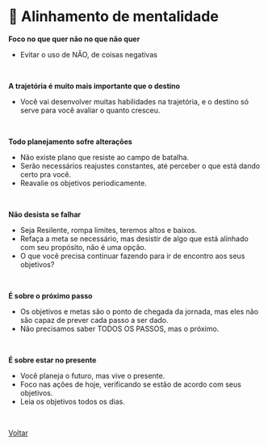 # 🔑 Alinhamento de mentalidade

**Foco no que quer não no que não quer**

  - Evitar o uso de NÂO, de coisas negativas

<br>

**A trajetória é muito mais importante que o destino**

  - Você vai desenvolver muitas habilidades na trajetória, e o destino só serve para você avaliar o quanto cresceu.

<br>

**Todo planejamento sofre alterações**
   
  - Não existe plano que resiste ao campo de batalha.
  - Serão necessários reajustes constantes, até perceber o que está dando certo pra você.
  - Reavalie os objetivos periodicamente.

<br>

**Não desista se falhar**

- Seja Resilente, rompa limites, teremos altos e baixos.
- Refaça a meta se necessário, mas desistir de algo que está alinhado com seu propósito, não é uma opção.
- O que você precisa continuar fazendo para ir de encontro aos seus objetivos?

<br>

**É sobre o próximo passo**

  - Os objetivos e metas são o ponto de chegada da jornada, mas eles não são capaz de prever cada passo a ser dado.
  - Não precisamos saber TODOS OS PASSOS, mas o próximo.

<br>

**É sobre estar no presente**

  - Você planeja o futuro, mas vive o presente.
  - Foco nas ações de hoje, verificando se estão de acordo com seus objetivos.
  - Leia os objetivos todos os dias.

<br>

<a href="./README.md">Voltar</a>